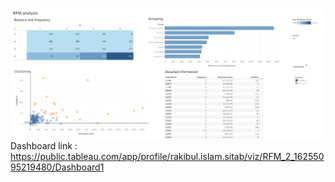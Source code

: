 ![alt text](https://github.com/rakibul-sitab/Data-Analyst-Portfolio/blob/main/Tableau/RFM%20analysis/Dashboard%203.png)
Dashboard link : https://public.tableau.com/app/profile/rakibul.islam.sitab/viz/RFM_2_16255095219480/Dashboard1
